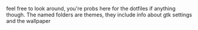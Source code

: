 feel free to look around, you're probs here for the dotfiles if anything though. The named folders are themes, they include info about gtk settings and the wallpaper
